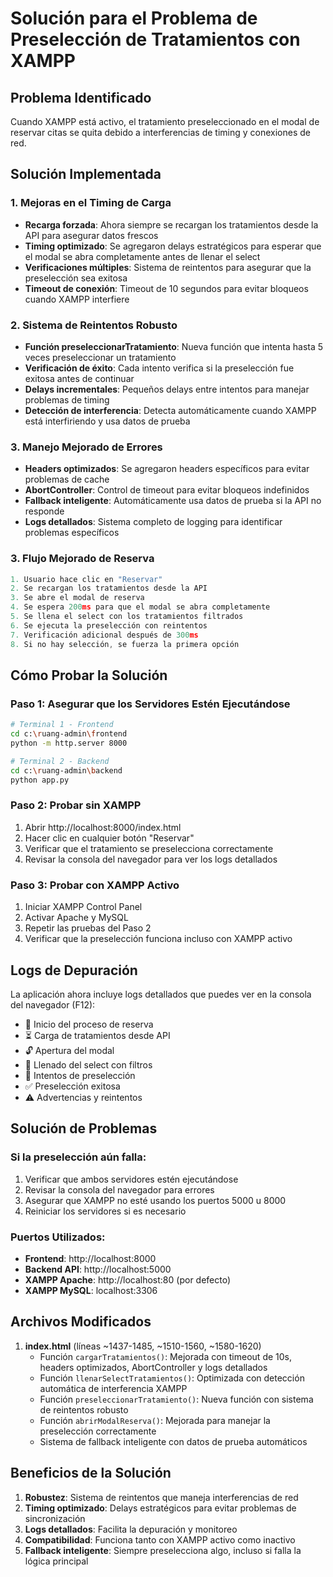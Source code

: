 # Solución para el Problema de Preselección de Tratamientos con XAMPP

## Problema Identificado
Cuando XAMPP está activo, el tratamiento preseleccionado en el modal de reservar citas se quita debido a interferencias de timing y conexiones de red.

## Solución Implementada

### 1. Mejoras en el Timing de Carga
- **Recarga forzada**: Ahora siempre se recargan los tratamientos desde la API para asegurar datos frescos
- **Timing optimizado**: Se agregaron delays estratégicos para esperar que el modal se abra completamente antes de llenar el select
- **Verificaciones múltiples**: Sistema de reintentos para asegurar que la preselección sea exitosa
- **Timeout de conexión**: Timeout de 10 segundos para evitar bloqueos cuando XAMPP interfiere

### 2. Sistema de Reintentos Robusto
- **Función preseleccionarTratamiento**: Nueva función que intenta hasta 5 veces preseleccionar un tratamiento
- **Verificación de éxito**: Cada intento verifica si la preselección fue exitosa antes de continuar
- **Delays incrementales**: Pequeños delays entre intentos para manejar problemas de timing
- **Detección de interferencia**: Detecta automáticamente cuando XAMPP está interfiriendo y usa datos de prueba

### 3. Manejo Mejorado de Errores
- **Headers optimizados**: Se agregaron headers específicos para evitar problemas de cache
- **AbortController**: Control de timeout para evitar bloqueos indefinidos
- **Fallback inteligente**: Automáticamente usa datos de prueba si la API no responde
- **Logs detallados**: Sistema completo de logging para identificar problemas específicos

### 3. Flujo Mejorado de Reserva
```javascript
1. Usuario hace clic en "Reservar"
2. Se recargan los tratamientos desde la API
3. Se abre el modal de reserva
4. Se espera 200ms para que el modal se abra completamente
5. Se llena el select con los tratamientos filtrados
6. Se ejecuta la preselección con reintentos
7. Verificación adicional después de 300ms
8. Si no hay selección, se fuerza la primera opción
```

## Cómo Probar la Solución

### Paso 1: Asegurar que los Servidores Estén Ejecutándose
```bash
# Terminal 1 - Frontend
cd c:\ruang-admin\frontend
python -m http.server 8000

# Terminal 2 - Backend
cd c:\ruang-admin\backend
python app.py
```

### Paso 2: Probar sin XAMPP
1. Abrir http://localhost:8000/index.html
2. Hacer clic en cualquier botón "Reservar"
3. Verificar que el tratamiento se preselecciona correctamente
4. Revisar la consola del navegador para ver los logs detallados

### Paso 3: Probar con XAMPP Activo
1. Iniciar XAMPP Control Panel
2. Activar Apache y MySQL
3. Repetir las pruebas del Paso 2
4. Verificar que la preselección funciona incluso con XAMPP activo

## Logs de Depuración

La aplicación ahora incluye logs detallados que puedes ver en la consola del navegador (F12):

- 🚀 Inicio del proceso de reserva
- ⏳ Carga de tratamientos desde API
- 🔓 Apertura del modal
- 🎯 Llenado del select con filtros
- 🔄 Intentos de preselección
- ✅ Preselección exitosa
- ⚠️ Advertencias y reintentos

## Solución de Problemas

### Si la preselección aún falla:
1. Verificar que ambos servidores estén ejecutándose
2. Revisar la consola del navegador para errores
3. Asegurar que XAMPP no esté usando los puertos 5000 u 8000
4. Reiniciar los servidores si es necesario

### Puertos Utilizados:
- **Frontend**: http://localhost:8000
- **Backend API**: http://localhost:5000
- **XAMPP Apache**: http://localhost:80 (por defecto)
- **XAMPP MySQL**: localhost:3306

## Archivos Modificados

1. **index.html** (líneas ~1437-1485, ~1510-1560, ~1580-1620)
   - Función `cargarTratamientos()`: Mejorada con timeout de 10s, headers optimizados, AbortController y logs detallados
   - Función `llenarSelectTratamientos()`: Optimizada con detección automática de interferencia XAMPP
   - Función `preseleccionarTratamiento()`: Nueva función con sistema de reintentos robusto
   - Función `abrirModalReserva()`: Mejorada para manejar la preselección correctamente
   - Sistema de fallback inteligente con datos de prueba automáticos

## Beneficios de la Solución
1. **Robustez**: Sistema de reintentos que maneja interferencias de red
2. **Timing optimizado**: Delays estratégicos para evitar problemas de sincronización
3. **Logs detallados**: Facilita la depuración y monitoreo
4. **Compatibilidad**: Funciona tanto con XAMPP activo como inactivo
5. **Fallback inteligente**: Siempre preselecciona algo, incluso si falla la lógica principal